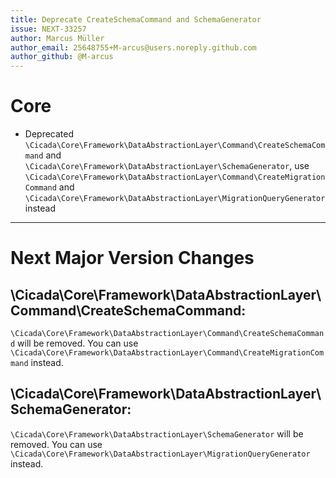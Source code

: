 ```yaml
---
title: Deprecate CreateSchemaCommand and SchemaGenerator 
issue: NEXT-33257
author: Marcus Müller
author_email: 25648755+M-arcus@users.noreply.github.com
author_github: @M-arcus
---
```

# Core
* Deprecated `\Cicada\Core\Framework\DataAbstractionLayer\Command\CreateSchemaCommand` and `\Cicada\Core\Framework\DataAbstractionLayer\SchemaGenerator`, use `\Cicada\Core\Framework\DataAbstractionLayer\Command\CreateMigrationCommand` and `\Cicada\Core\Framework\DataAbstractionLayer\MigrationQueryGenerator` instead
___
# Next Major Version Changes

## \Cicada\Core\Framework\DataAbstractionLayer\Command\CreateSchemaCommand:
`\Cicada\Core\Framework\DataAbstractionLayer\Command\CreateSchemaCommand` will be removed. You can use `\Cicada\Core\Framework\DataAbstractionLayer\Command\CreateMigrationCommand` instead.

## \Cicada\Core\Framework\DataAbstractionLayer\SchemaGenerator:
`\Cicada\Core\Framework\DataAbstractionLayer\SchemaGenerator` will be removed. You can use `\Cicada\Core\Framework\DataAbstractionLayer\MigrationQueryGenerator` instead.
